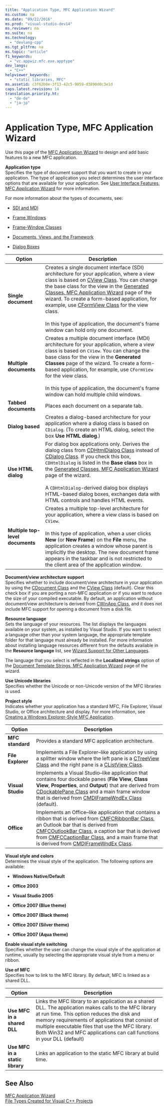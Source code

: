 ```yaml
---
title: "Application Type, MFC Application Wizard"
ms.custom: na
ms.date: "09/22/2016"
ms.prod: "visual-studio-dev14"
ms.reviewer: na
ms.suite: na
ms.technology: 
  - "devlang-cpp"
ms.tgt_pltfrm: na
ms.topic: "article"
f1_keywords: 
  - "vc.appwiz.mfc.exe.apptype"
dev_langs: 
  - "C++"
helpviewer_keywords: 
  - "static libraries, MFC"
ms.assetid: c3f62b0e-3f13-42c5-9859-d3890d0c3e1d
caps.latest.revision: 14
translation.priority.ht: 
  - "de-de"
  - "ja-jp"
---
```

# Application Type, MFC Application Wizard
Use this page of the [MFC Application Wizard](../vs140/mfc-application-wizard.md) to design and add basic features to a new MFC application.  
  
 **Application type**  
 Specifies the type of document support that you want to create in your application. The type of application you select determines the user interface options that are available for your application. See [User Interface Features, MFC Application Wizard](../vs140/user-interface-features--mfc-application-wizard.md) for more information.  
  
 For more information about the types of documents, see:  
  
-   [SDI and MDI](../vs140/sdi-and-mdi.md)  
  
-   [Frame Windows](../vs140/frame-windows.md)  
  
-   [Frame-Window Classes](../vs140/frame-window-classes.md)  
  
-   [Documents, Views, and the Framework](../vs140/documents--views--and-the-framework.md)  
  
-   [Dialog Boxes](../vs140/dialog-boxes.md)  
  
|Option|Description|  
|------------|-----------------|  
|**Single document**|Creates a single document interface (SDI) architecture for your application, where a view class is based on [CView Class](../vs140/cview-class.md). You can change the base class for the view in the [Generated Classes, MFC Application Wizard](../vs140/generated-classes--mfc-application-wizard.md) page of the wizard. To create a form-based application, for example, use [CFormView Class](../vs140/cformview-class.md) for the view class.<br /><br /> In this type of application, the document's frame window can hold only one document.|  
|**Multiple documents**|Creates a multiple document interface (MDI) architecture for your application, where a view class is based on `CView`. You can change the base class for the view in the **Generated Classes** page of the wizard. To create a form-based application, for example, use `CFormView` for the view class.<br /><br /> In this type of application, the document's frame window can hold multiple child windows.|  
|**Tabbed documents**|Places each document on a separate tab.|  
|**Dialog based**|Creates a dialog-based architecture for your application where a dialog class is based on `CDialog`. (To create an HTML dialog, select the box **Use HTML dialog**.)|  
|**Use HTML dialog**|For dialog box applications only. Derives the dialog class from [CDHtmlDialog Class](../vs140/cdhtmldialog-class.md) instead of [CDialog Class](../vs140/cdialog-class.md). If you check this box, `CDHtmlDialog` is listed in the **Base class** box in the [Generated Classes, MFC Application Wizard](../vs140/generated-classes--mfc-application-wizard.md) page of the wizard.<br /><br /> A `CDHtmlDialog`-derived dialog box displays HTML-based dialog boxes, exchanges data with HTML controls and handles HTML events.|  
|**Multiple top-level documents**|Creates a multiple top-level architecture for your application, where a view class is based on `CView`.<br /><br /> In this type of application, when a user clicks **New** (or **New Frame**) on the **File** menu, the application creates a window whose parent is implicitly the desktop. The new document frame appears in the taskbar and is not restricted to the client area of the application window.|  
  
 **Document/view architecture support**  
 Specifies whether to include document/view architecture in your application by using the [CDocument Class](../vs140/cdocument-class.md) and the [CView Class](../vs140/cview-class.md) (default). Clear this check box if you are porting a non-MFC application or if you want to reduce the size of your compiled executable. By default, an application without document/view architecture is derived from [CWinApp Class](../vs140/cwinapp-class.md), and it does not include MFC support for opening a document from a disk file.  
  
 **Resource language**  
 Sets the language of your resources. The list displays the languages available on your system, as installed by Visual Studio. If you want to select a language other than your system language, the appropriate template folder for that language must already be installed. For more information about installing language resources different from the defaults available in the **Resource language** list, see [Wizard Support for Other Languages](../vs140/wizard-support-for-other-languages.md).  
  
 The language that you select is reflected in the **Localized strings** option of the [Document Template Strings, MFC Application Wizard](../vs140/document-template-strings--mfc-application-wizard.md) page of the wizard.  
  
 **Use Unicode libraries**  
 Specifies whether the Unicode or non-Unicode version of the MFC libraries is used.  
  
 **Project style**  
 Indicates whether your application has a standard MFC, File Explorer, Visual Studio, or Office architecture and display. For more information, see [Creating a Windows Explorer-Style MFC Application](../vs140/creating-a-file-explorer-style-mfc-application.md).  
  
|Option|Description|  
|------------|-----------------|  
|**MFC standard**|Provides a standard MFC application architecture.|  
|**File Explorer**|Implements a File Explorer–like application by using a splitter window where the left pane is a [CTreeView Class](../vs140/ctreeview-class.md) and the right pane is a [CListView Class](../vs140/clistview-class.md).|  
|**Visual Studio**|Implements a Visual Studio–like application that contains four dockable panes (**File View**, **Class View**, **Properties**, and **Output**) that are derived from [CDockablePane Class](../vs140/cdockablepane-class.md) and a main frame window that is derived from [CMDIFrameWndEx Class](../vs140/cmdiframewndex-class.md) (default).|  
|**Office**|Implements an Office–like application that contains a ribbon that is derived from [CMFCRibbonBar Class](../vs140/cmfcribbonbar-class.md), an Outlook bar that is derived from [CMFCOutlookBar Class](../vs140/cmfcoutlookbar-class.md), a caption bar that is derived from [CMFCCaptionBar Class](../vs140/cmfccaptionbar-class.md), and a main frame that is derived from [CMDIFrameWndEx Class](../vs140/cmdiframewndex-class.md).|  
  
 **Visual style and colors**  
 Determines the visual style of the application. The following options are available:  
  
-   **Windows Native/Default**  
  
-   **Office 2003**  
  
-   **Visual Studio 2005**  
  
-   **Office 2007 (Blue theme)**  
  
-   **Office 2007 (Black theme)**  
  
-   **Office 2007 (Silver theme)**  
  
-   **Office 2007 (Aqua theme)**  
  
 **Enable visual style switching**  
 Specifies whether the user can change the visual style of the application at runtime, usually by selecting the appropriate visual style from a menu or ribbon.  
  
 **Use of MFC**  
 Specifies how to link to the MFC library. By default, MFC is linked as a shared DLL.  
  
|Option|Description|  
|------------|-----------------|  
|**Use MFC in a shared DLL**|Links the MFC library to an application as a shared DLL. The application makes calls to the MFC library at run time. This option reduces the disk and memory requirements of applications that consist of multiple executable files that use the MFC library. Both Win32 and MFC applications can call functions in your DLL (default)|  
|**Use MFC in a static library**|Links an application to the static MFC library at build time.|  
  
## See Also  
 [MFC Application Wizard](../vs140/mfc-application-wizard.md)   
 [File Types Created for Visual C++ Projects](../vs140/file-types-created-for-visual-c---projects.md)